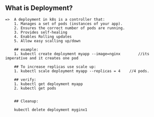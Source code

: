 
## What is Deployment?
    =>  A deployment in k8s is a controller that:
        1. Manages a set of pods (instances of your app).
        2. Ensures the correct number of pods are running.
        3. Provides self-healing 
        4. Enables Rolling updates
        5. Allow easy scalling up/down
        
        ## example:
        1. kubectl create deployment myapp --image=nginx        //its imperative and it creates one pod

        ## To increase replicas use scale up:
        1. kubectl scale deployment myapp --replicas = 4    //4 pods.

        ## verify: 
        1. kubectl get deployment myapp
        2. kubectl get pods
        

        ## Cleanup:

        kubectl delete deployment myginx1
        

